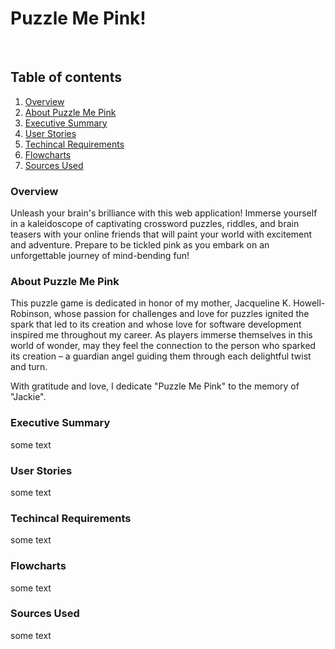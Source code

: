 # Puzzle Me Pink!
<br>

## Table of contents
1. [Overview](#overview)
2. [About Puzzle Me Pink](#about)
3. [Executive Summary](#summary)
4. [User Stories](#user-stories)
5. [Techincal Requirements](#tech-reqs)
6. [Flowcharts](#charts)
7. [Sources Used](#resources)

### Overview <a name="overview"></a>
Unleash your brain's brilliance with this web application! Immerse yourself in a kaleidoscope of captivating crossword puzzles, riddles, and brain teasers with your online friends that will paint your world with excitement and adventure. Prepare to be tickled pink as you embark on an unforgettable journey of mind-bending fun!

### About Puzzle Me Pink <a name="about"></a>
This puzzle game is dedicated in honor of my mother, Jacqueline K. Howell-Robinson, whose passion for challenges and love for puzzles ignited the spark that led to its creation and whose love for software development inspired me throughout my career. As players immerse themselves in this world of wonder, may they feel the connection to the person who sparked its creation – a guardian angel guiding them through each delightful twist and turn.

With gratitude and love, I dedicate "Puzzle Me Pink" to the memory of "Jackie".

### Executive Summary <a name="summary"></a>
some text

### User Stories <a name="user-stories"></a>
some text

### Techincal Requirements <a name="tech-reqs"></a>
some text

### Flowcharts <a name="charts"></a>
some text

### Sources Used <a name="resources"></a>
some text
